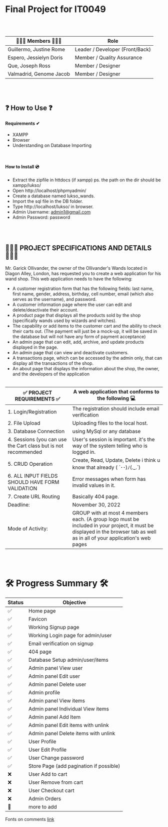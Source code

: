 <h1>
Final Project for IT0049
</h1>
<br>
<br>
<table>
   <thead>
      <tr>
         <th>👷🏾‍♂️ Members 👷🏾‍♂️</th>
         <th>Role</th>
      </tr>
   </thead>
   <tbody>
      <tr>
         <td>Guillermo, Justine Rome</td>
         <td>Leader / Developer (Front/Back)</td>
      </tr>
      <tr>
         <td>Espero, Jessielyn Doris</td>
         <td>Member / Quality Assurance</td>
      </tr>
      <tr>
         <td>Que, Joseph Ross</td>
         <td>Member / Designer</td>
      </tr>
      <tr>
         <td>Valmadrid, Genome Jacob</td>
         <td>Member / Designer</td>
      </tr>
   </tbody>
</table>
<br>
<br>
<h2>❓ How to Use ❓</h2>
<h4>Requirements ✔</h4>

- XAMPP
- Browser
- Understanding on Database Importing
<br>
<h4>How to Install 💿</h4>

- Extract the zipfile in httdocs (if xampp) ps. the path on the dir should be xampp/lukso/
- Open http://localhost/phpmyadmin/
- Create a database named lukso_wands.
- Import the sql file in the DB folder.
- Type http://localhost/lukso/ in browser.
- Admin Username: admin1@gmail.com 
- Admin Password: password

<br>
<br>
<h2>🕵🏾‍♂️ PROJECT SPECIFICATIONS AND DETAILS 🕵🏾‍♂️</h2>
	
Mr. Garick Ollivander, the owner of the Ollivander's Wands located in Diagon Alley, London, has requested you to create a web application for his wand shop. This web application needs to have the following:

- A customer registration form that has the following fields: last name, first name, gender, address, birthday, cell number, email (which also serves as the username), and password.
- A customer information page where the user can edit and delete/deactivate their account.
- A product page that displays all the products sold by the shop (specifically wands used by wizards and witches).
- The capability or add items to the customer cart and the ability to check their carts out. (The payment will just be a mock-up, it will be saved in the database but will not have any form of payment acceptance)
- An admin page that can edit, add, archive, and update products displayed in the page.
- An admin page that can view and deactivate customers.
- A transactions page, which can be accessed by the admin only, that can display all the transactions of the shop.
- An about page that displays the information about the shop, the owner, and the developers of the application
  <br>
  <br>

<table>
   <thead>
      <tr>
         <th>✅ PROJECT REQUIREMENTS ✅</th>
         <th>A web application that conforms to the following 💻</th>
      </tr>
   </thead>
   <tbody>
      <tr>
         <td>1. Login/Registration	</td>
         <td>The registration should include email verification</td>
      </tr>
      <tr>
         <td>2. File Upload	</td>
         <td>Uploading files to the local host.</td>
      </tr>
      </tr>
      <tr>
         <td>3. Database Connection	</td>
         <td>using MySql or any database</td>
      </tr>
      </tr>
      <tr>
         <td>4. Sessions (you can use the Cart class but is not recommended	</td>
         <td>User's session is important. it's the way of the system telling who is logged in.</td>
      </tr>
      </tr>
      <tr>
         <td>5. CRUD Operation</td>
         <td>Create, Read, Update, Delete i think u know that already ( ´･･)ﾉ(._.`)</td>
      </tr>
      </tr>
      <tr>
         <td>6. ALL INPUT FIELDS SHOULD HAVE FORM VALIDATION</td>
         <td>Error messages when form has invalid values in it.</td>
      </tr>
      <tr>
         <td>7. Create URL Routing	</td>
         <td>Basically 404 page.</td>
      </tr>
      <tr>
         <td>Deadline:	</td>
         <td>November 30, 2022</td>
      </tr>
      <tr>
         <td>Mode of Activity:</td>
         <td>GROUP with at most 4 members each. (A group logo must be included in your project, it must be displayed in the browser tab as well as in all of your application's web pages</td>
      </tr>
   </tbody>
</table>
<br>
<br>
<h1>
🛠 Progress Summary 🛠
</h1>
<table>
   <thead>
      <tr>
         <th>Status</th>
         <th>Objective</th>
      </tr>
   </thead>
   <tbody>
      <tr>
         <td>✅</td>
         <td>Home page</td>
      </tr>
      <tr>
         <td>✅</td>
         <td>Favicon</td>
      </tr>
      <tr>
         <td>✅</td>
         <td>Working Signup page</td>
      </tr>
      <tr>
         <td>✅</td>
         <td>Working Login page for admin/user</td>
      </tr>
      <tr>
         <td>✅</td>
         <td>Email verification on signup</td>
      </tr>
      <tr>
         <td>✅</td>
         <td>404 page</td>
      </tr>
      <tr>
         <td>✅</td>
         <td>Database Setup admin/user/items</td>
      </tr>
      <tr>
         <td>✅</td>
         <td>Admin panel View user</td>
      </tr>
      <tr>
         <td>✅</td>
         <td>Admin panel Edit user</td>
      </tr>
      <tr>
         <td>✅</td>
         <td>Admin panel Delete user</td>
      </tr>
      <tr>
         <td>✅</td>
         <td>Admin profile</td>
      </tr>
      <tr>
         <td>✅</td>
         <td>Admin panel View items</td>
      </tr>
      <tr>
         <td>✅</td>
         <td>Admin panel Individual View items</td>
      </tr>
      <tr>
         <td>✅</td>
         <td>Admin panel Add Item</td>
      </tr>
      <tr>
         <td>✅</td>
         <td>Admin panel Edit items with unlink </td>
      </tr>
      <tr>
         <td>✅</td>
         <td>Admin panel Delete items with unlink</td>
      </tr>
      <tr>
         <td>✅</td>
         <td>User Profile</td>
      </tr>
      <tr>
         <td>✅</td>
         <td>User Edit Profile</td>
      </tr>
      <tr>
         <td>✅</td>
         <td>User Change password</td>
      </tr>
      <tr>
         <td>✅</td>
         <td>Store Page (add pagination if possible)</td>
      </tr>
      <tr>
         <td>❌</td>
         <td>User Add to cart</td>
      </tr>
      <tr>
         <td>❌</td>
         <td>User Remove from cart</td>
      </tr>
      <tr>
         <td>❌</td>
         <td>User Checkout cart</td>
      </tr>
      <tr>
         <td>❌</td>
         <td>Admin Orders</td>
      </tr>
      <tr>
         <td>🎉</td>
         <td>more to add</td>
      </tr>
      
   </tbody>
</table>

Fonts on comments [link](https://textkool.com/en/ascii-art-generator?hl=default&vl=default&font=Roman&text=User%20Functions)